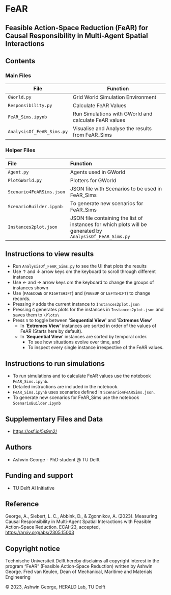 # FeAR
## Feasible Action-Space Reduction (FeAR) for Causal Responsibility in Multi-Agent Spatial Interactions

## Contents

### Main Files

| File                      | Function                                              |
|---------------------------|-------------------------------------------------------|
| `GWorld.py`               | Grid World Simulation Environment                     |
| `Responsibility.py`       | Calculate FeAR Values                                 |
| `FeAR_Sims.ipynb`         | Run Simulations with GWorld and calculate FeAR values |
| `AnalysisOf_FeAR_Sims.py` | Visualise and Analyse the results from FeAR_Sims      |

### Helper Files

| File                     | Function                                                                                                  |
|:-------------------------|:----------------------------------------------------------------------------------------------------------|
| `Agent.py`               | Agents used in GWorld                                                                                     |
| `PlotGWorld.py`          | Plotters for GWorld                                                                                       |
| `Scenario4FeARSims.json` | JSON file with Scenarios to be used in FeAR_Sims                                                          |
| `ScenarioBuilder.ipynb`  | To generate new scenarios for FeAR_Sims                                                                   |
| `Instances2plot.json`    | JSON file containing the list of instances for which plots will be generated by `AnalysisOf_FeAR_Sims.py` |

## Instructions to view results

- Run `AnalysisOf_FeAR_Sims.py` to see the UI that plots the results
- Use &uarr; and &darr; arrow keys om the keyboard to scroll through different instances
- Use &larr; and &rarr; arrow keys om the keyboard to change the groups of instances shown
- Use (`PAGEDOWN` or `RIGHTSHIFT`) and (`PAGEUP` or `LEFTSHIFT`) to change records.
- Pressing `P` adds the current instance to `Instances2plot.json`
- Pressing `G` generates plots for the instances in `Instances2plot.json` and saves them to `\Plots\ `
- Press `S` to toggle between '**Sequential View**' and '**Extremes View**'
  - In '**Extremes View**' instances are sorted in order of the values of FeAR (Starts here by default).
  - In '**Sequential View**' instances are sorted by temporal order. 
    - To see how situations evolve over time, and
    - To inspect every single instance irrespective of the FeAR values.

## Instructions to run simulations
- To run simulations and to calculate FeAR values use the notebook `FeAR_Sims.ipynb`.
- Detailed instructions are included in the notebook.
- `FeAR_Sims.ipynb` uses scenarios defined in `Scenario4FeARSims.json`.
- To generate new scenarios for FeAR_Sims use the notebook `ScenarioBuilder.ipynb`


## Supplementary Files and Data
 
- https://osf.io/5s9m2/

## Authors

- Ashwin George - PhD student @ TU Delft

## Funding and support

- TU Delft AI Initiative

## Reference
George, A., Siebert, L. C., Abbink, D., & Zgonnikov, A. (2023). Measuring Causal Responsibility in Multi-Agent Spatial Interactions with Feasible Action-Space Reduction. ECAI-23, accepted, https://arxiv.org/abs/2305.15003


## Copyright notice

Technische Universiteit Delft hereby disclaims all copyright interest in the program “FeAR” (Feasible Action-Space Reduction) written by Ashwin George. Fred van Keulen, Dean of Mechanical, Maritime and Materials Engineering

© 2023, Ashwin George, HERALD Lab, TU Delft